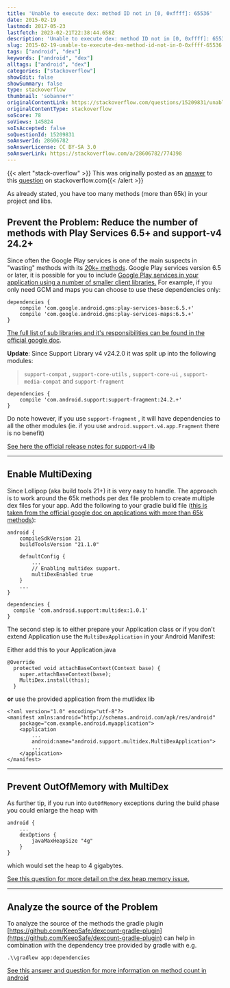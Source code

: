 ```yaml
---
title: 'Unable to execute dex: method ID not in [0, 0xffff]: 65536'
date: 2015-02-19
lastmod: 2017-05-23
lastfetch: 2023-02-21T22:38:44.658Z
description: 'Unable to execute dex: method ID not in [0, 0xffff]: 65536'
slug: 2015-02-19-unable-to-execute-dex-method-id-not-in-0-0xffff-65536
tags: ["android", "dex"]
keywords: ["android", "dex"]
alltags: ["android", "dex"]
categories: ["stackoverflow"]
showEdit: false 
showSummary: false 
type: stackoverflow 
thumbnail: 'sobanner*' 
originalContentLink: https://stackoverflow.com/questions/15209831/unable-to-execute-dex-method-id-not-in-0-0xffff-65536
originalContentType: stackoverflow
soScore: 78
soViews: 145824
soIsAccepted: false
soQuestionId: 15209831
soAnswerId: 28606782
soAnswerLicense: CC BY-SA 3.0
soAnswerLink: https://stackoverflow.com/a/28606782/774398
---
```


{{< alert "stack-overflow" >}} This was originally posted as an [answer](https://stackoverflow.com/a/28606782/774398) to this [question](https://stackoverflow.com/questions/15209831/unable-to-execute-dex-method-id-not-in-0-0xffff-65536)  on stackoverflow.com{{< /alert >}}

As already stated, you have too many methods (more than 65k) in your project and libs.

Prevent the Problem: Reduce the number of methods with Play Services 6.5+ and support-v4 24.2+
----------------------------------------------------------------------------------------------

Since often the Google Play services is one of the main suspects in "wasting" methods with its [20k+ methods](http://jakewharton.com/play-services-is-a-monolith/). Google Play services version 6.5 or later, it is possible for you to include [Google Play services in your application using a number of smaller client libraries.](http://android-developers.blogspot.co.at/2014/12/google-play-services-and-dex-method.html) For example, if you only need GCM and maps you can choose to use these dependencies only:

```
dependencies {
    compile 'com.google.android.gms:play-services-base:6.5.+'
    compile 'com.google.android.gms:play-services-maps:6.5.+'
}

```

[The full list of sub libraries and it's responsibilities can be found in the official google doc](https://developer.android.com/google/play-services/setup.html?utm_campaign=dex-1214&utm_source=dac&utm_medium=blog).

**Update**: Since Support Library v4 v24.2.0 it was split up into the following modules:

>  `support-compat` ,  `support-core-utils` ,  `support-core-ui` ,  `support-media-compat`  and  `support-fragment` 

```
dependencies {
    compile 'com.android.support:support-fragment:24.2.+'
}

```

Do note however, if you use  `support-fragment` , it will have dependencies to all the other modules (ie. if you use  `android.support.v4.app.Fragment`  there is no benefit)

[See here the official release notes for support-v4 lib](https://developer.android.com/topic/libraries/support-library/revisions.html)

* * *

Enable MultiDexing
------------------

Since Lollipop (aka build tools 21+) it is very easy to handle. The approach is to work around the 65k methods per dex file problem to create multiple dex files for your app. Add the following to your gradle build file ([this is taken from the official google doc on applications with more than 65k methods](http://developer.android.com/tools/building/multidex.html)):

```
android {
    compileSdkVersion 21
    buildToolsVersion "21.1.0"

    defaultConfig {
        ...
        // Enabling multidex support.
        multiDexEnabled true
    }
    ...
}

dependencies {
  compile 'com.android.support:multidex:1.0.1'
}

```

The second step is to either prepare your Application class or if you don't extend Application use the  `MultiDexApplication`  in your Android Manifest:

Either add this to your Application.java

```
@Override
  protected void attachBaseContext(Context base) {
    super.attachBaseContext(base);
    MultiDex.install(this);
  }

```

**or** use the provided application from the mutlidex lib

```
<?xml version="1.0" encoding="utf-8"?>
<manifest xmlns:android="http://schemas.android.com/apk/res/android"
    package="com.example.android.myapplication">
    <application
        ...
        android:name="android.support.multidex.MultiDexApplication">
        ...
    </application>
</manifest>

```

* * *

Prevent OutOfMemory with MultiDex
---------------------------------

As further tip, if you run into  `OutOfMemory`  exceptions during the build phase you could enlarge the heap with

```
android {
    ...
    dexOptions {
        javaMaxHeapSize "4g"
    }
}

```

which would set the heap to 4 gigabytes.

[See this question for more detail on the dex heap memory issue.](https://stackoverflow.com/questions/25013638/android-studio-google-jar-causing-gc-overhead-limit-exceeded-error)

* * *

Analyze the source of the Problem
---------------------------------

To analyze the source of the methods the gradle plugin [https://github.com/KeepSafe/dexcount-gradle-plugin](https://github.com/KeepSafe/dexcount-gradle-plugin) can help in combination with the dependency tree provided by gradle with e.g.

```
.\\gradlew app:dependencies

```

[See this answer and question for more information on method count in android](https://stackoverflow.com/a/32328348/774398)